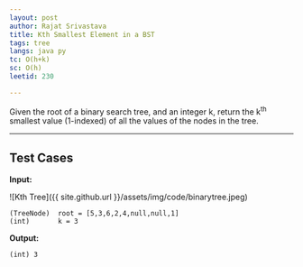 ```yaml
---
layout: post
author: Rajat Srivastava
title: Kth Smallest Element in a BST
tags: tree
langs: java py
tc: O(h+k)
sc: O(h)
leetid: 230

---
```


Given the root of a binary search tree, and an integer k, return the k<sup>th</sup> smallest value (1-indexed) of all the values of the nodes in the tree.

---
## Test Cases

**Input:**

![Kth Tree]({{ site.github.url }}/assets/img/code/binarytree.jpeg)

    (TreeNode)  root = [5,3,6,2,4,null,null,1]
    (int)       k = 3

**Output:**

    (int) 3 
